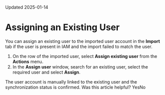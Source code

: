 Updated 2025-01-14
# Assigning an Existing User
You can assign an existing user to the imported user account in the **Import** tab if the user is present in IAM and the import failed to match the user.
  1. On the row of the imported user, select **Assign existing user** from the **Actions** menu.
  2. In the **Assign user** window, search for an existing user, select the required user and select **Assign**.

The user account is manually linked to the existing user and the synchronization status is confirmed.
Was this article helpful?
YesNo

